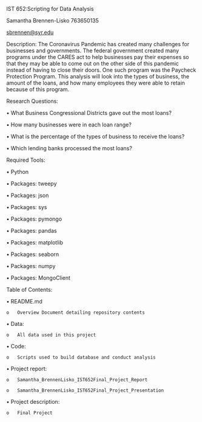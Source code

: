 IST 652:Scripting for Data Analysis 

Samantha Brennen-Lisko
763650135

sbrennen@syr.edu

Description:
The Coronavirus Pandemic has created many challenges for businesses and governments. The federal government created many programs under the CARES act to help businesses pay their expenses so that they may be able to come out on the other side of this pandemic instead of having to close their doors. One such program was the Paycheck Protection Program. This analysis will look into the types of business, the amount of the loans, and how many employees they were able to retain because of this program. 

Research Questions:

   •	What Business Congressional Districts gave out the most loans?

   •	How many businesses were in each loan range? 

   •	What is the percentage of the types of business to receive the loans?

   •	Which lending banks processed the most loans?

Required Tools:

  •	Python

  •	Packages: tweepy

  •	Packages: json  

  •	Packages: sys

  •	Packages: pymongo

  •	Packages: pandas

  •	Packages: matplotlib

  •	Packages: seaborn

  •	Packages: numpy

  •	Packages: MongoClient

Table of Contents:

 •	README.md

    o	Overview Document detailing repository contents

 •	Data:

    o	All data used in this project

 •	Code:

    o	Scripts used to build database and conduct analysis

 •	Project report:
 
    o	Samantha_BrennenLisko_IST652Final_Project_Report

    o	Samantha_BrennenLisko_IST652Final_Project_Presentation

 •	Project description:
 
    o	Final Project
